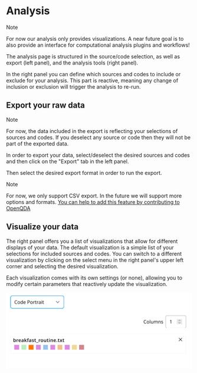 # Analysis

> [!NOTE]
> For now our analysis only provides visualizations.
> A near future goal is to also provide an interface
> for computational analysis plugins and workflows!

The analysis page is structured in the source/code selection, as well as export
(left panel), and the analysis tools (right panel).

In the right panel you can define which sources and codes
to include or exclude for your analysis.
This part is reactive, meaning any change of inclusion or
exclusion will trigger the analysis to re-run.

## Export your raw data
> [!NOTE]
> For now, the data included in the export is reflecting your
> selections of sources and codes.
> If you deselect any source or code then they will not be
> part of the exported data.

In order to export your data, select/deselect the desired sources and codes
and then click on the "Export" tab in the left panel.

Then select the desired export format in order to run the export.

> [!NOTE]
> For now, we only support CSV export.
> In the future we will support more options and formats.
> [You can help to add this feature by contributing to OpenQDA](https://github.com/openqda/openqda)

## Visualize your data
The right panel offers you a list of visualizations that allow for different displays
of your data. 
The default visualization is a simple list of your selections for included sources and codes.
You can switch to a different visualization by clicking on the select menu in the right panel's
upper left corner and selecting the desired visualization.

Each visualization comes with its own settings (or none), allowing you to modify certain 
parameters that reactively update the visualization.

![visualization example](../../public/img/analysis/visualization.png)
